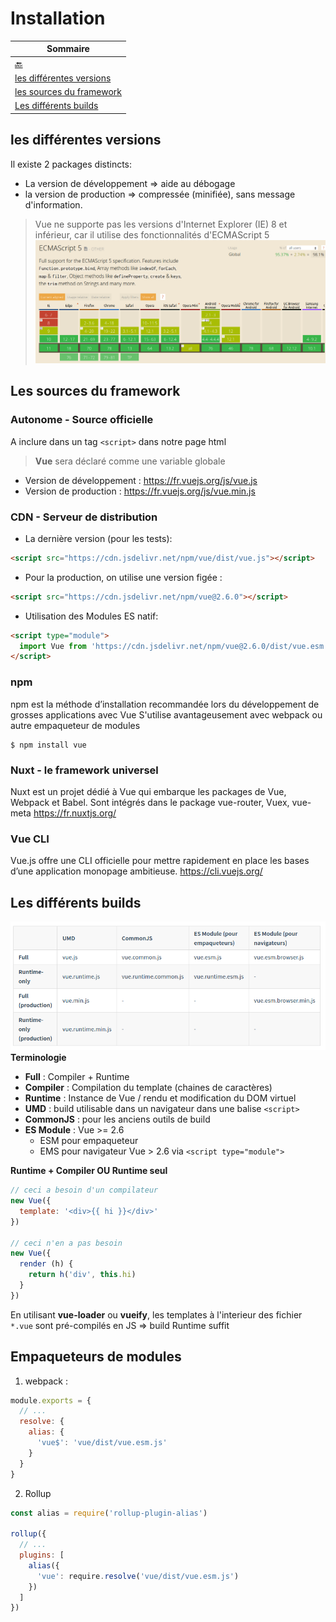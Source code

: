 Installation
============
|Sommaire|
|--------|
|[:back:](../README.md)|
|[les différentes versions](#les-différentes-versions)|
|[les sources du framework](#les-sources-du-framework)|
|[Les différents builds](#les-différents-builds)|


les différentes versions
------------------------

Il existe 2 packages distincts:
* La version de développement => aide au débogage
* la version de production => compressée (minifiée), sans message d'information.

> Vue ne supporte pas les versions d'Internet Explorer (IE) 8 et inférieur, car il utilise des fonctionnalités d'ECMAScript 5
> ![es5](es5.png "caniuse")

Les sources du framework
------------------------

### Autonome - Source officielle
A inclure dans un tag `<script>` dans notre page html
>**Vue** sera déclaré comme une variable globale

* Version de développement : https://fr.vuejs.org/js/vue.js
* Version de production : https://fr.vuejs.org/js/vue.min.js

### CDN - Serveur de distribution

* La dernière version (pour les tests):
```html
<script src="https://cdn.jsdelivr.net/npm/vue/dist/vue.js"></script>
```

* Pour la production, on utilise une version figée :
```html
<script src="https://cdn.jsdelivr.net/npm/vue@2.6.0"></script>
```

* Utilisation des Modules ES natif:
```html
<script type="module">
  import Vue from 'https://cdn.jsdelivr.net/npm/vue@2.6.0/dist/vue.esm.browser.js'
</script>
```

### npm
npm est la méthode d’installation recommandée lors du développement de grosses applications avec Vue
S'utilise avantageusement avec webpack ou autre empaqueteur de modules
```shell
$ npm install vue
```

### Nuxt - le framework universel
Nuxt est un projet dédié à Vue qui embarque les packages de Vue, Webpack et Babel.
Sont intégrés dans le package vue-router, Vuex, vue-meta
https://fr.nuxtjs.org/

### Vue CLI
Vue.js offre une CLI officielle pour mettre rapidement en place les bases d’une application monopage ambitieuse.
https://cli.vuejs.org/

Les différents builds
---------------------
![](./les_build.png "Les différents builds")
**Terminologie**
* **Full** : Compiler + Runtime
* **Compiler** : Compilation du template (chaines de caractères)
* **Runtime** : Instance de Vue / rendu et modification du DOM virtuel
* **UMD** :  build utilisable dans un navigateur dans une balise `<script>`
* **CommonJS** : pour les anciens outils de build
* **ES Module** : Vue >= 2.6
	* ESM pour empaqueteur
	* EMS pour navigateur Vue > 2.6 via `<script type="module">`

**Runtime + Compiler OU Runtime seul**
```js
// ceci a besoin d'un compilateur
new Vue({
  template: '<div>{{ hi }}</div>'
})

// ceci n'en a pas besoin
new Vue({
  render (h) {
    return h('div', this.hi)
  }
})
```
En utilisant **vue-loader** ou **vueify**, les templates à l'interieur des fichier `*.vue`
sont pré-compilés en JS => build Runtime suffit


Empaqueteurs de modules
-----------------------
1. webpack :
```js
module.exports = {
  // ...
  resolve: {
    alias: {
      'vue$': 'vue/dist/vue.esm.js'
    }
  }
}
```
2. Rollup
```js
const alias = require('rollup-plugin-alias')

rollup({
  // ...
  plugins: [
    alias({
      'vue': require.resolve('vue/dist/vue.esm.js')
    })
  ]
})
```
